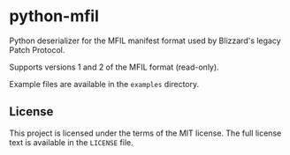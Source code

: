 # python-mfil

Python deserializer for the MFIL manifest format used by Blizzard's
legacy Patch Protocol.

Supports versions 1 and 2 of the MFIL format (read-only).

Example files are available in the `examples` directory.


## License

This project is licensed under the terms of the MIT license.
The full license text is available in the `LICENSE` file.
